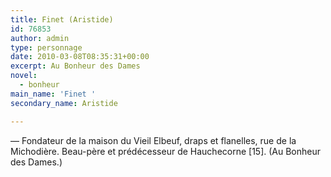 ```yaml
---
title: Finet (Aristide)
id: 76853
author: admin
type: personnage
date: 2010-03-08T08:35:31+00:00
excerpt: Au Bonheur des Dames
novel:
  - bonheur
main_name: 'Finet '
secondary_name: Aristide

---
```

— Fondateur de la maison du Vieil Elbeuf, draps et flanelles, rue de la Michodière. Beau-père et prédécesseur de Hauchecorne [15]. (Au Bonheur des Dames.)